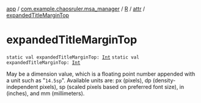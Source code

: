[app](../../../index.md) / [com.example.chaosruler.msa_manager](../../index.md) / [R](../index.md) / [attr](index.md) / [expandedTitleMarginTop](.)

# expandedTitleMarginTop

`static val expandedTitleMarginTop: `[`Int`](https://kotlinlang.org/api/latest/jvm/stdlib/kotlin/-int/index.html)
`static val expandedTitleMarginTop: `[`Int`](https://kotlinlang.org/api/latest/jvm/stdlib/kotlin/-int/index.html)

May be a dimension value, which is a floating point number appended with a unit such as "`14.5sp`". Available units are: px (pixels), dp (density-independent pixels), sp (scaled pixels based on preferred font size), in (inches), and mm (millimeters).

